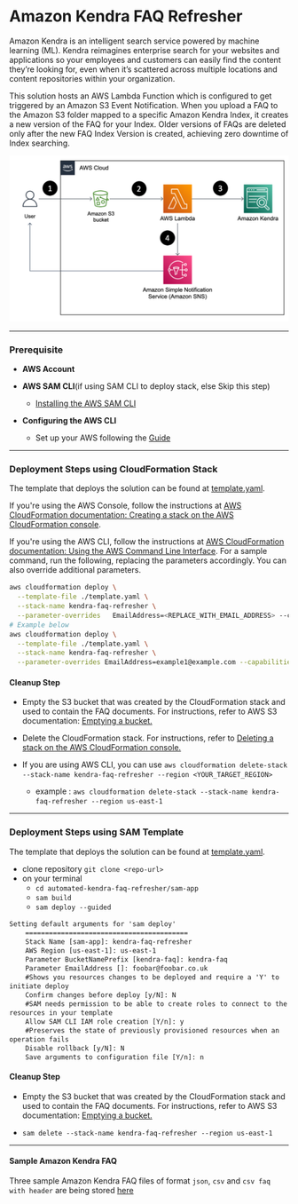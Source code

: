 # Amazon Kendra FAQ Refresher
Amazon Kendra is an intelligent search service powered by machine learning (ML). Kendra
reimagines enterprise search for your websites and applications so your employees and
customers can easily find the content they’re looking for, even when it’s scattered across
multiple locations and content repositories within your organization.

This solution hosts an AWS Lambda Function which is configured to get triggered by an Amazon
S3 Event Notification. When you upload a FAQ to the Amazon S3 folder mapped to a specific
Amazon Kendra Index, it creates a new version of the FAQ for your Index. Older versions of FAQs
are deleted only after the new FAQ Index Version is created, achieving zero downtime of Index
searching.

![Architecture](./images/architecture-diagram.png)

----
### Prerequisite

- __AWS Account__

- __AWS SAM CLI__(if using SAM CLI to deploy stack, else Skip this step)
  - [Installing the AWS SAM CLI](https://docs.aws.amazon.com/serverless-application-model/latest/developerguide/install-sam-cli.html)
- __Configuring the AWS CLI__ 
  - Set up your AWS following the [Guide](https://docs.aws.amazon.com/cli/latest/userguide/cli-chap-configure.html)
---

### Deployment Steps using CloudFormation Stack

The template that deploys the solution can be found at [template.yaml](./template.yaml).

If you're using the AWS Console, follow the instructions at [AWS CloudFormation documentation: Creating a stack on the AWS CloudFormation console](https://docs.aws.amazon.com/AWSCloudFormation/latest/UserGuide/cfn-console-create-stack.html).

If you're using the AWS CLI, follow the instructions at [AWS CloudFormation documentation: Using the AWS Command Line Interface](https://docs.aws.amazon.com/AWSCloudFormation/latest/UserGuide/cfn-using-cli.html). For a sample command, run the following, replacing the parameters accordingly. You can also override additional parameters.

```bash
aws cloudformation deploy \
  --template-file ./template.yaml \
  --stack-name kendra-faq-refresher \
  --parameter-overrides   EmailAddress=<REPLACE_WITH_EMAIL_ADDRESS> --capabilities CAPABILITY_NAMED_IAM --region <YOUR_TARGET_REGION>
# Example below
aws cloudformation deploy \
  --template-file ./template.yaml \
  --stack-name kendra-faq-refresher \
  --parameter-overrides EmailAddress=example1@example.com --capabilities CAPABILITY_NAMED_IAM --region us-east-1
```
#### Cleanup Step 

- Empty the S3 bucket that was created by the CloudFormation stack and used to contain the
FAQ documents. For instructions, refer to AWS S3 documentation: [Emptying a bucket.](https://docs.aws.amazon.com/AmazonS3/latest/userguide/empty-bucket.html)

- Delete the CloudFormation stack. For instructions, refer to [Deleting a stack on the AWS
CloudFormation console.](https://docs.aws.amazon.com/AWSCloudFormation/latest/UserGuide/cfn-console-delete-stack.html)

- If you are using AWS CLI, you can use `aws cloudformation delete-stack --stack-name kendra-faq-refresher --region <YOUR_TARGET_REGION>`
  - example : `aws cloudformation delete-stack --stack-name kendra-faq-refresher --region us-east-1`
---
### Deployment Steps using SAM Template

The template that deploys the solution can be found at [template.yaml](./sam-app/template.yaml).

- clone repository `git clone <repo-url>`
- on your terminal
  - `cd automated-kendra-faq-refresher/sam-app`
  - `sam build`
  - `sam deploy --guided`
```
Setting default arguments for 'sam deploy'
	=========================================
	Stack Name [sam-app]: kendra-faq-refresher 
	AWS Region [us-east-1]: us-east-1
	Parameter BucketNamePrefix [kendra-faq]: kendra-faq
	Parameter EmailAddress []: foobar@foobar.co.uk
	#Shows you resources changes to be deployed and require a 'Y' to initiate deploy
	Confirm changes before deploy [y/N]: N
	#SAM needs permission to be able to create roles to connect to the resources in your template
	Allow SAM CLI IAM role creation [Y/n]: y
	#Preserves the state of previously provisioned resources when an operation fails
	Disable rollback [y/N]: N
	Save arguments to configuration file [Y/n]: n 
```
#### Cleanup Step 

- Empty the S3 bucket that was created by the CloudFormation stack and used to contain the
FAQ documents. For instructions, refer to AWS S3 documentation: [Emptying a bucket.](https://docs.aws.amazon.com/AmazonS3/latest/userguide/empty-bucket.html)

- `sam delete --stack-name kendra-faq-refresher --region us-east-1`

----
#### Sample Amazon Kendra FAQ

Three sample Amazon Kendra FAQ files of format `json`, `csv` and `csv faq with header` are being stored [here](./Tests) 
